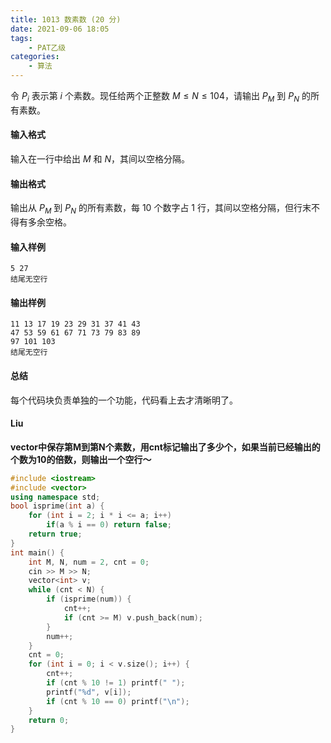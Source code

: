 ```yaml
---
title: 1013 数素数 (20 分)
date: 2021-09-06 18:05
tags:
    - PAT乙级
categories:
    - 算法
---
```

令 $P_i$ 表示第 $i$ 个素数。现任给两个正整数 $M≤N≤104$，请输出 $P_M$ 到 $P_N$ 的所有素数。

#### 输入格式

输入在一行中给出 $M$ 和 $N$，其间以空格分隔。

#### 输出格式

输出从 $P_M$ 到 $P_N$ 的所有素数，每 10 个数字占 1 行，其间以空格分隔，但行末不得有多余空格。

#### 输入样例

```in
5 27
结尾无空行
```

#### 输出样例

```out
11 13 17 19 23 29 31 37 41 43
47 53 59 61 67 71 73 79 83 89
97 101 103
结尾无空行
```

#### 总结

每个代码块负责单独的一个功能，代码看上去才清晰明了。

#### Liu

**vector中保存第M到第N个素数，用cnt标记输出了多少个，如果当前已经输出的个数为10的倍数，则输出一个空行～**

```c++
#include <iostream>
#include <vector>
using namespace std;
bool isprime(int a) {
    for (int i = 2; i * i <= a; i++)
        if(a % i == 0) return false;
    return true;
}
int main() {
    int M, N, num = 2, cnt = 0;
    cin >> M >> N;
    vector<int> v;
    while (cnt < N) {
        if (isprime(num)) {
            cnt++;
            if (cnt >= M) v.push_back(num);
        }
        num++;
    }
    cnt = 0;
    for (int i = 0; i < v.size(); i++) {
        cnt++;
        if (cnt % 10 != 1) printf(" ");
        printf("%d", v[i]);
        if (cnt % 10 == 0) printf("\n");
    }
    return 0;
}
```

